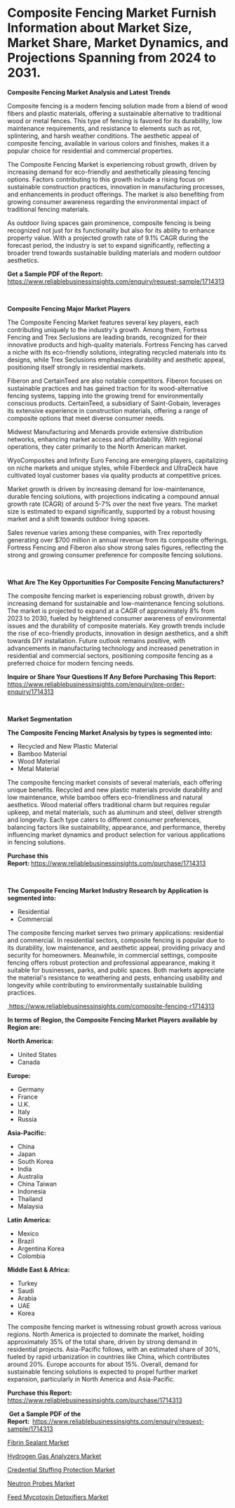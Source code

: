 <p><h1>Composite Fencing Market Furnish Information about Market Size, Market Share, Market Dynamics, and Projections Spanning from 2024 to 2031.</h1></p><p><strong>Composite Fencing Market Analysis and Latest Trends</strong></p>
<p><p>Composite fencing is a modern fencing solution made from a blend of wood fibers and plastic materials, offering a sustainable alternative to traditional wood or metal fences. This type of fencing is favored for its durability, low maintenance requirements, and resistance to elements such as rot, splintering, and harsh weather conditions. The aesthetic appeal of composite fencing, available in various colors and finishes, makes it a popular choice for residential and commercial properties.</p><p>The Composite Fencing Market is experiencing robust growth, driven by increasing demand for eco-friendly and aesthetically pleasing fencing options. Factors contributing to this growth include a rising focus on sustainable construction practices, innovation in manufacturing processes, and enhancements in product offerings. The market is also benefiting from growing consumer awareness regarding the environmental impact of traditional fencing materials.</p><p>As outdoor living spaces gain prominence, composite fencing is being recognized not just for its functionality but also for its ability to enhance property value. With a projected growth rate of 9.1% CAGR during the forecast period, the industry is set to expand significantly, reflecting a broader trend towards sustainable building materials and modern outdoor aesthetics.</p></p>
<p><strong>Get a Sample PDF of the Report:&nbsp;</strong> <a href="https://www.reliablebusinessinsights.com/enquiry/request-sample/1714313?utm_campaign=84&utm_medium=2&utm_source=Github&utm_content=ia&utm_term=22102024&utm_id=composite-fencing">https://www.reliablebusinessinsights.com/enquiry/request-sample/1714313</a></p>
<p>&nbsp;</p>
<p><strong>Composite Fencing Major Market Players</strong></p>
<p><p>The Composite Fencing Market features several key players, each contributing uniquely to the industry's growth. Among them, Fortress Fencing and Trex Seclusions are leading brands, recognized for their innovative products and high-quality materials. Fortress Fencing has carved a niche with its eco-friendly solutions, integrating recycled materials into its designs, while Trex Seclusions emphasizes durability and aesthetic appeal, positioning itself strongly in residential markets.</p><p>Fiberon and CertainTeed are also notable competitors. Fiberon focuses on sustainable practices and has gained traction for its wood-alternative fencing systems, tapping into the growing trend for environmentally conscious products. CertainTeed, a subsidiary of Saint-Gobain, leverages its extensive experience in construction materials, offering a range of composite options that meet diverse consumer needs.</p><p>Midwest Manufacturing and Menards provide extensive distribution networks, enhancing market access and affordability. With regional operations, they cater primarily to the North American market.</p><p>WyoComposites and Infinity Euro Fencing are emerging players, capitalizing on niche markets and unique styles, while Fiberdeck and UltraDeck have cultivated loyal customer bases via quality products at competitive prices.</p><p>Market growth is driven by increasing demand for low-maintenance, durable fencing solutions, with projections indicating a compound annual growth rate (CAGR) of around 5-7% over the next five years. The market size is estimated to expand significantly, supported by a robust housing market and a shift towards outdoor living spaces.</p><p>Sales revenue varies among these companies, with Trex reportedly generating over $700 million in annual revenue from its composite offerings. Fortress Fencing and Fiberon also show strong sales figures, reflecting the strong and growing consumer preference for composite fencing solutions.</p></p>
<p>&nbsp;</p>
<p><strong>What Are The Key Opportunities For Composite Fencing Manufacturers?</strong></p>
<p><p>The composite fencing market is experiencing robust growth, driven by increasing demand for sustainable and low-maintenance fencing solutions. The market is projected to expand at a CAGR of approximately 8% from 2023 to 2030, fueled by heightened consumer awareness of environmental issues and the durability of composite materials. Key growth trends include the rise of eco-friendly products, innovation in design aesthetics, and a shift towards DIY installation. Future outlook remains positive, with advancements in manufacturing technology and increased penetration in residential and commercial sectors, positioning composite fencing as a preferred choice for modern fencing needs.</p></p>
<p><strong>Inquire or Share Your Questions If Any Before Purchasing This Report:</strong> <a href="https://www.reliablebusinessinsights.com/enquiry/pre-order-enquiry/1714313?utm_campaign=84&utm_medium=2&utm_source=Github&utm_content=ia&utm_term=22102024&utm_id=composite-fencing">https://www.reliablebusinessinsights.com/enquiry/pre-order-enquiry/1714313</a></p>
<p>&nbsp;</p>
<p><strong>Market Segmentation</strong></p>
<p><strong>The Composite Fencing Market Analysis by types is segmented into:</strong></p>
<p><ul><li>Recycled and New Plastic Material</li><li>Bamboo Material</li><li>Wood Material</li><li>Metal Material</li></ul></p>
<p><p>The composite fencing market consists of several materials, each offering unique benefits. Recycled and new plastic materials provide durability and low maintenance, while bamboo offers eco-friendliness and natural aesthetics. Wood material offers traditional charm but requires regular upkeep, and metal materials, such as aluminum and steel, deliver strength and longevity. Each type caters to different consumer preferences, balancing factors like sustainability, appearance, and performance, thereby influencing market dynamics and product selection for various applications in fencing solutions.</p></p>
<p><strong>Purchase this Report:&nbsp;</strong><a href="https://www.reliablebusinessinsights.com/purchase/1714313?utm_campaign=84&utm_medium=2&utm_source=Github&utm_content=ia&utm_term=22102024&utm_id=composite-fencing">https://www.reliablebusinessinsights.com/purchase/1714313</a></p>
<p>&nbsp;</p>
<p><strong>The Composite Fencing Market Industry Research by Application is segmented into:</strong></p>
<p><ul><li>Residential</li><li>Commercial</li></ul></p>
<p><p>The composite fencing market serves two primary applications: residential and commercial. In residential sectors, composite fencing is popular due to its durability, low maintenance, and aesthetic appeal, providing privacy and security for homeowners. Meanwhile, in commercial settings, composite fencing offers robust protection and professional appearance, making it suitable for businesses, parks, and public spaces. Both markets appreciate the material's resistance to weathering and pests, enhancing usability and longevity while contributing to environmentally sustainable building practices.</p></p>
<p><a href="https://www.reliablebusinessinsights.com/composite-fencing-r1714313?utm_campaign=84&utm_medium=2&utm_source=Github&utm_content=ia&utm_term=22102024&utm_id=composite-fencing">&nbsp;https://www.reliablebusinessinsights.com/composite-fencing-r1714313</a></p>
<p><strong>In terms of Region, the Composite Fencing Market Players available by Region are:</strong></p>
<p>
    <p> <strong> North America: </strong>
        <ul>
            <li>United States</li>
            <li>Canada</li>
        </ul>
        </p> 
    <p> <strong> Europe: </strong>
        <ul>
            <li>Germany</li>
            <li>France</li>
            <li>U.K.</li>
            <li>Italy</li>
            <li>Russia</li>
        </ul>
        </p> 
    <p> <strong> Asia-Pacific: </strong>
        <ul>
            <li>China</li>
            <li>Japan</li>
            <li>South Korea</li>
            <li>India</li>
            <li>Australia</li>
            <li>China Taiwan</li>
            <li>Indonesia</li>
            <li>Thailand</li>
            <li>Malaysia</li>
        </ul>
        </p> 
    <p> <strong> Latin America: </strong>
        <ul>
            <li>Mexico</li>
            <li>Brazil</li>
            <li>Argentina Korea</li>
            <li>Colombia</li>
        </ul>
        </p> 
    <p> <strong> Middle East & Africa: </strong>
        <ul>
            <li>Turkey</li>
            <li>Saudi</li>
            <li>Arabia</li>
            <li>UAE</li>
            <li>Korea</li>
        </ul>
    </p>
    </p>
<p><p>The composite fencing market is witnessing robust growth across various regions. North America is projected to dominate the market, holding approximately 35% of the total share, driven by strong demand in residential projects. Asia-Pacific follows, with an estimated share of 30%, fueled by rapid urbanization in countries like China, which contributes around 20%. Europe accounts for about 15%. Overall, demand for sustainable fencing solutions is expected to propel further market expansion, particularly in North America and Asia-Pacific.</p></p>
<p><strong>Purchase this Report: </strong><a href="https://www.reliablebusinessinsights.com/purchase/1714313?utm_campaign=84&utm_medium=2&utm_source=Github&utm_content=ia&utm_term=22102024&utm_id=composite-fencing">https://www.reliablebusinessinsights.com/purchase/1714313</a></p>
<p>&nbsp;<strong>Get a Sample PDF of the Report:&nbsp;&nbsp;</strong><a href="https://www.reliablebusinessinsights.com/enquiry/request-sample/1714313?utm_campaign=84&utm_medium=2&utm_source=Github&utm_content=ia&utm_term=22102024&utm_id=composite-fencing">https://www.reliablebusinessinsights.com/enquiry/request-sample/1714313</a></p>
<p><strong></strong></p>
<p><p><a href="https://www.linkedin.com/pulse/opportunities-challenges-fibrin-sealant-market-strategic-insights-aeakc?utm_campaign=84&utm_medium=2&utm_source=Github&utm_content=ia&utm_term=22102024&utm_id=composite-fencing">Fibrin Sealant Market</a></p><p><a href="https://issuu.com/reportprime-2/docs/hydrogen-gas-analyzers-market-size-_a991d951d775d3?utm_campaign=84&utm_medium=2&utm_source=Github&utm_content=ia&utm_term=22102024&utm_id=composite-fencing">Hydrogen Gas Analyzers Market</a></p><p><a href="https://github.com/dowsegmspivadlk/Market-Research-Report-List-1/blob/main/credential-stuffing-protection-market.md?utm_campaign=84&utm_medium=2&utm_source=Github&utm_content=ia&utm_term=22102024&utm_id=composite-fencing">Credential Stuffing Protection Market</a></p><p><a href="https://issuu.com/reportprime-2/docs/neutron-probes-market-size-2030.ppt_5ff74525366e90?utm_campaign=84&utm_medium=2&utm_source=Github&utm_content=ia&utm_term=22102024&utm_id=composite-fencing">Neutron Probes Market</a></p><p><a href="https://www.linkedin.com/pulse/feed-mycotoxin-detoxifiers-market-share-analysis--oik8c?utm_campaign=84&utm_medium=2&utm_source=Github&utm_content=ia&utm_term=22102024&utm_id=composite-fencing">Feed Mycotoxin Detoxifiers Market</a></p></p>